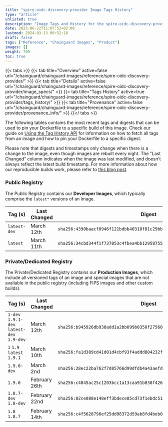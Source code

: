 ```yaml
---
title: "spire-oidc-discovery-provider Image Tags History"
type: "article"
unlisted: true
description: "Image Tags and History for the spire-oidc-discovery-provider Chainguard Image"
date: 2023-06-22T11:07:52+02:00
lastmod: 2024-03-13 00:52:18
draft: false
tags: ["Reference", "Chainguard Images", "Product"]
images: []
weight: 700
toc: true
---
```


{{< tabs >}}
{{< tab title="Overview" active=false url="/chainguard/chainguard-images/reference/spire-oidc-discovery-provider/" >}}
{{< tab title="Details" active=false url="/chainguard/chainguard-images/reference/spire-oidc-discovery-provider/image_specs/" >}}
{{< tab title="Tags History" active=true url="/chainguard/chainguard-images/reference/spire-oidc-discovery-provider/tags_history/" >}}
{{< tab title="Provenance" active=false url="/chainguard/chainguard-images/reference/spire-oidc-discovery-provider/provenance_info/" >}}
{{</ tabs >}}

The following tables contains the most recent tags and digests that can be used to pin your Dockerfile to a specific build of this image. Check our guide on [Using the Tag History API](/chainguard/chainguard-images/using-the-tag-history-api/) for information on how to fetch all tags from an image and how to pin your Dockerfile to a specific digest.

Please note that digests and timestamps only change when there is a change to the image, even though images are rebuilt every night. The "Last Changed" column indicates when the image was last modified, and doesn't always reflect the latest build timestamp. For more information about how our reproducible builds work, please refer to [this blog post](https://www.chainguard.dev/unchained/reproducing-chainguards-reproducible-image-builds).

### Public Registry
The Public Registry contains our **Developer Images**, which typically comprise the `latest*` versions of an image.

| Tag (s)       | Last Changed | Digest                                                                    |
|---------------|--------------|---------------------------------------------------------------------------|
|  `latest-dev` | March 12th   | `sha256:4390baacf0946f121bdbb40318f81c29bb14661cd34764b5e0c5c0d6a9765f22` |
|  `latest`     | March 11th   | `sha256:34cbd344f1f737053c4fbea4bb129587559a912fd908646495edf1c162a29d99` |


### Private/Dedicated Registry
The Private/Dedicated Registry contains our **Production Images**, which include all versioned tags of an image and special images that are not available in the public registry (including FIPS images and other custom builds).

| Tag (s)                                     | Last Changed  | Digest                                                                    |
|---------------------------------------------|---------------|---------------------------------------------------------------------------|
|  `1-dev` `1.9.1-dev` `latest-dev` `1.9-dev` | March 12th    | `sha256:b945926db938add1a2bb099b0350f27560369a103028da4c2853c95ceede1e1c` |
|  `1` `1.9` `latest` `1.9.1`                 | March 10th    | `sha256:fa1d389cd41d01d4cbf93f4addd804232fb4e609e2e4beeacc55003eceeb2105` |
|  `1.9.0-dev`                                | March 2nd     | `sha256:28ec22ba762f7d05766d99dfdb4a43aefd847f21b2b66e1db298fbb356420f7c` |
|  `1.9.0`                                    | February 26th | `sha256:c4845ac25c1203bcc1a13caa91b838f426c970528740f7628eaf931288a500a1` |
|  `1.8.7-dev` `1.8-dev`                      | February 22nd | `sha256:02ce088e148eff3bdece85cd73f1ebdc514830c26d1e75da8ef56780f09c3bf3` |
|  `1.8` `1.8.7`                              | February 14th | `sha256:c4f5628796ef25dd98372d59ab8fd4beb01e749fc2e432a3631cd1cfa18ff387` |

